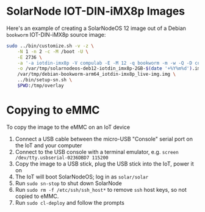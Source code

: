 # SolarNode IOT-DIN-iMX8p Images

Here's an example of creating a SolarNodeOS 12 image out of a Debian `bookworm` IOT-DIN-iMX8p source
image:

```sh
sudo ../bin/customize.sh -v -z \
	-N 1 -n 2 -c -M /boot -U \
	-E 2736 \
	-a '-a iotdin-imx8p -V compulab -E -M 12 -q bookworm -m -w -Q -D conf/packages-deb12-del-early.txt -K conf/packages-deb12-add.txt -k conf/packages-deb12-keep.txt -X bin/extra-early.sh -x bin/extra-late.sh -o 172.16.159.167:3142' \
	-o /var/tmp/solarnodeos-deb12-iotdin_imx8p-2GB-$(date '+%Y%m%d').img \
	/var/tmp/debian-bookworm-arm64_iotdin-imx8p_live-img.img \
	../bin/setup-sn.sh \
	$PWD:/tmp/overlay
```

# Copying to eMMC

To copy the image to the eMMC on an IoT device

1. Connect a USB cable between the micro-USB "Console" serial port on the IoT and your computer
2. Connect to the USB console with a terminal emulator, e.g. `screen /dev/tty.usbserial-0236DBD7 115200`
3. Copy the image to a USB stick, plug the USB stick into the IoT, power it on
4. The IoT will boot SolarNodeOS; log in as `solar/solar`
5. Run `sudo sn-stop` to shut down SolarNode 
6. Run `sudo rm -f /etc/ssh/ssh_host*` to remove `ssh` host keys, so not copied to eMMC.
7. Run `sudo cl-deploy` and follow the prompts
